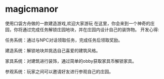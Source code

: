 # magicmanor

使用口袋方舟做的一款建造游戏,欢迎大家游玩 在这里，你会来到一个神奇的庄园，你将通过完成任务解锁庄园地块，并在庄园内设计自己的装饰物。 开发心得:

任务系统：通过与NPC对话领取任务，完成任务后领取奖励。

建造系统：解锁地块并挑选自己喜爱的建筑风格。

家具系统：对建筑进行装饰，通过简单的obby获取家具币解锁家具。

参观系统：玩家之间可以邀请好友进行参观自己的庄园。

